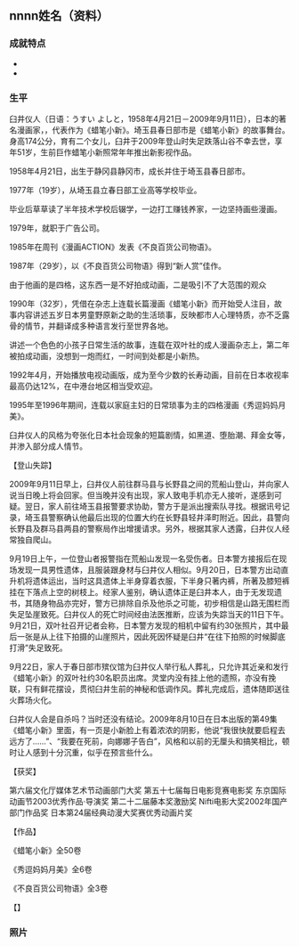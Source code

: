 ## nnnn姓名（资料）

### 成就特点

- ​
- ​


### 生平

臼井仪人（日语：うすい よしと，1958年4月21日－2009年9月11日），日本的著名漫画家，，代表作为《蜡笔小新》。埼玉县春日部市是《蜡笔小新》的故事舞台。身高174公分，育有二个女儿，臼井于2009年登山时失足跌落山谷不幸去世，享年51岁，生前巨作蜡笔小新照常年年推出新影视作品。



1958年4月21日，出生于静冈县静冈市，成长并住于埼玉县春日部市。

1977年（19岁），从埼玉县立春日部工业高等学校毕业。

毕业后草草读了半年技术学校后辍学，一边打工赚钱养家，一边坚持画些漫画。

1979年，就职于广告公司。

1985年在周刊《漫画ACTION》发表《不良百货公司物语》。

1987年（29岁），以《不良百货公司物语》得到“新人赏”佳作。

由于他画的是四格，这东西一是不好拍成动画，二是吸引不了大范围的观众

1990年（32岁），凭借在杂志上连载长篇漫画《蜡笔小新》而开始受人注目，故事内容讲述五岁日本男童野原新之助的生活琐事，反映都市人心理特质，亦不乏露骨的情节，并翻译成多种语言发行至世界各地。

讲述一个色色的小孩子日常生活的故事，连载在双叶社的成人漫画杂志上，第二年被拍成动画，没想到一炮而红，一时间到处都是小新热。



1992年4月，开始播放电视动画版，成为至今少数的长寿动画，目前在日本收视率最高仍达12%，在中港台地区相当受欢迎。

1995年至1996年期间，连载以家庭主妇的日常琐事为主的四格漫画《秀逗妈妈月美》。

臼井仪人的风格为夸张化日本社会现象的短篇剧情，如黑道、堕胎潮、拜金女等，并渗入部分成人情节。



【登山失踪】

2009年9月11日早上，臼井仪人前往群马县与长野县之间的荒船山登山，并向家人说当日晚上将会回家。但当晚并没有出现，家人致电手机亦无人接听，遂感到可疑。翌日，家人前往埼玉县报警要求协助，警方于是派出搜索队寻找。根据讯号记录，埼玉县警察确认他最后出现的位置大约在长野县轻井泽町附近。因此，县警向长野县及群马县两县的警察局作出增援请求。另外，根据其家人透露，臼井仪人经常独自爬山。

9月19日上午，一位登山者报警指在荒船山发现一名受伤者。日本警方接报后在现场发现一具男性遗体，且服装跟身材与臼井仪人相似。9月20日，日本警方出动直升机将遗体运出，当时这具遗体上半身穿着衣服，下半身只著内裤，所著及膝短裤挂在下落点上空的树枝上。经家人鉴别，确认遗体正是臼井本人，由于无发现遗书，其随身物品亦完好，警方已排除自杀及他杀之可能，初步相信是山路无围栏而失足坠崖致死。臼井仪人的死亡时间经由法医推断，应该为失踪当天的11日下午。9月21日，双叶社召开记者会称，日本警方发现的相机中留有约30张照片，其中最后一张是从上往下拍摄的山崖照片，因此死因怀疑是臼井“在往下拍照的时候脚底打滑”失足致死。

9月22日，家人于春日部市殡仪馆为臼井仪人举行私人葬礼，只允许其近亲和发行《蜡笔小新》的双叶社约30名职员出席。灵堂内没有挂上他的遗照，亦没有挽联，只有鲜花摆设，贯彻臼井生前的神秘和低调作风。葬礼完成后，遗体随即送往火葬场火化。



臼井仪人会是自杀吗？当时还没有结论。2009年8月10日在日本出版的第49集《蜡笔小新》里面，有一页是小新脸上有着浓浓的阴影，他说“我很快就要启程去远方了……”、“我要在死前，向娜娜子告白”，风格和以前的无厘头和搞笑相比，顿时让人感到十分沉重，似乎在预言些什么。

【获奖】

第六届文化厅媒体艺术节动画部门大奖
第五十七届每日电影竞赛电影奖
东京国际动画节2003优秀作品·导演奖
第二十二届藤本奖激励奖
Nifti电影大奖2002年国产部门作品奖
日本第24届经典动漫大奖赛优秀动画片奖

【作品】

《蜡笔小新》全50卷

《秀逗妈妈月美》全6卷

《不良百货公司物语》全3卷

【】

### 照片

